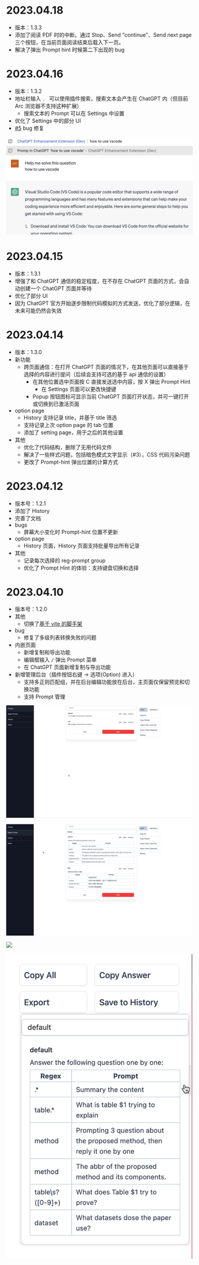 # 2023.04.18

- 版本：1.3.3
- 添加了阅读 PDF 时的中断。通过 Stop、Send "continue"、Send next page 三个按钮，在当前页面阅读结束后载入下一页。
- 解决了弹出 Prompt hint 时候第二下出现的 bug

# 2023.04.16

- 版本：1.3.2
- 地址栏输入 `. ` 可以使用插件搜索，搜索文本会产生在 ChatGPT 内（但目前 Arc 浏览器不支持这种扩展）
  - 搜索文本的 Prompt 可以在 Settings 中设置
- 优化了 Settings 中的部分 UI
- [#5](https://github.com/sailist/chatgpt-enhancement-extension/issues/5) bug 修复

![](images/omnibox-1.png)

# 2023.04.15

- 版本：1.3.1
- 增强了和 ChatGPT 通信的稳定程度，在不存在 ChatGPT 页面的方式，会自动创建一个 ChatGPT 页面并等待
- 优化了部分 UI
- 因为 ChatGPT 官方开始逐步限制代码模拟的方式发送，优化了部分逻辑，在未来可能仍然会失效

# 2023.04.14

- 版本：1.3.0
- 新功能
  - 跨页面通信：在打开 ChatGPT 页面的情况下，在其他页面可以直接基于选择的内容进行提问（后续会支持可选的基于 api 通信的设置）
    - 在其他位置选中页面按 C 直接发送选中内容，按 X 弹出 Prompt Hint
      - 在 Settings 页面可以更改快捷键
    - Popup 按钮图标可显示当前 ChatGPT 页面打开状态，并可一键打开或切换到已激活页面
- option page
  - History 支持记录 title，并基于 title 筛选
  - 支持记录上次 option page 的 tab 位置
  - 添加了 setting page，用于之后的其他设置
- 其他
  - 优化了代码结构，删除了无用代码文件
  - 解决了一些样式问题，包括暗色模式文字显示（#3），CSS 代码污染问题
  - 更改了 Prompt-hint 弹出位置的计算方式

# 2023.04.12

- 版本号：1.2.1
- 添加了 History
- 完善了文档
- bugs
  - 屏幕大小变化时 Prompt-hint 位置不更新
- option page
  - History 页面，History 页面支持批量导出所有记录
- 其他
  - 记录每次选择的 reg-prompt group
  - 优化了 Prompt Hint 的体验：支持键盘切换和选择

# 2023.04.10

- 版本号：1.2.0
- 其他
  - 切换了[基于 vite 的脚手架](https://github.com/Jonghakseo/chrome-extension-boilerplate-react-vite)
- bug
  - 修复了多级列表转换失败的问题
- 内嵌页面
  - 新增复制和导出功能
  - 编辑框输入 `/` 弹出 Prompt 菜单
  - 在 ChatGPT 页面新增复制与导出功能
- 新增管理后台（插件按钮右键 -> 选项(Option) 进入）
  - 支持多正则匹配组，并在后台编辑功能放在后台，主页面仅保留预览和切换功能
  - 支持 Prompt 管理

![](./images/options-preview-1.png)

![](./images/options-preview-2.png)

![](./images/type-ptompt.png)

![](./images/sidebar-preview.png)
